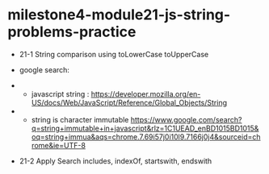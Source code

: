 # milestone4-module21-js-string-problems-practice

- 21-1 String comparison using toLowerCase toUpperCase

- google search:
- - javascript string : https://developer.mozilla.org/en-US/docs/Web/JavaScript/Reference/Global_Objects/String
- - string is character immutable https://www.google.com/search?q=string+immutable+in+javascript&rlz=1C1UEAD_enBD1015BD1015&oq=string+immua&aqs=chrome.7.69i57j0i10l9.7166j0j4&sourceid=chrome&ie=UTF-8
- 21-2 Apply Search includes, indexOf, startswith, endswith

